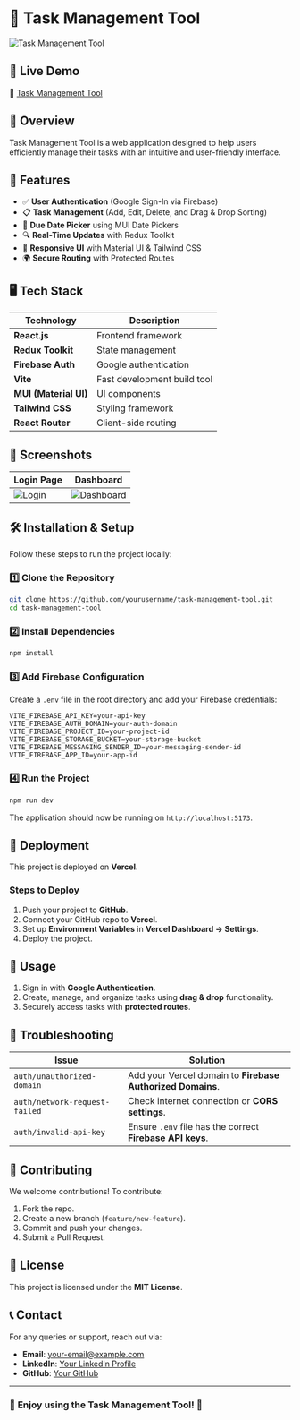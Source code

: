 # 📝 Task Management Tool

![Task Management Tool](https://your-image-link.com) <!-- Optional: Add a banner image -->

## 🚀 Live Demo
🔗 [Task Management Tool](https://task-management-tool-one.vercel.app/login)

## 📌 Overview
Task Management Tool is a web application designed to help users efficiently manage their tasks with an intuitive and user-friendly interface. 

## 🎯 Features
- ✅ **User Authentication** (Google Sign-In via Firebase)
- 📋 **Task Management** (Add, Edit, Delete, and Drag & Drop Sorting)
- 📅 **Due Date Picker** using MUI Date Pickers
- 🔍 **Real-Time Updates** with Redux Toolkit
- 🎨 **Responsive UI** with Material UI & Tailwind CSS
- 🌍 **Secure Routing** with Protected Routes

## 🖥️ Tech Stack
| **Technology**   | **Description** |
|-----------------|---------------|
| **React.js** | Frontend framework |
| **Redux Toolkit** | State management |
| **Firebase Auth** | Google authentication |
| **Vite** | Fast development build tool |
| **MUI (Material UI)** | UI components |
| **Tailwind CSS** | Styling framework |
| **React Router** | Client-side routing |

## 📸 Screenshots
<!-- Add images if available -->
| Login Page | Dashboard |
|------------|------------|
| ![Login](https://your-image-link.com) | ![Dashboard](https://your-image-link.com) |

## 🛠️ Installation & Setup
Follow these steps to run the project locally:

### **1️⃣ Clone the Repository**
```sh
git clone https://github.com/yourusername/task-management-tool.git
cd task-management-tool
```

### **2️⃣ Install Dependencies**
```sh
npm install
```

### **3️⃣ Add Firebase Configuration**
Create a `.env` file in the root directory and add your Firebase credentials:
```env
VITE_FIREBASE_API_KEY=your-api-key
VITE_FIREBASE_AUTH_DOMAIN=your-auth-domain
VITE_FIREBASE_PROJECT_ID=your-project-id
VITE_FIREBASE_STORAGE_BUCKET=your-storage-bucket
VITE_FIREBASE_MESSAGING_SENDER_ID=your-messaging-sender-id
VITE_FIREBASE_APP_ID=your-app-id
```

### **4️⃣ Run the Project**
```sh
npm run dev
```
The application should now be running on `http://localhost:5173`.

## 🚀 Deployment
This project is deployed on **Vercel**.

### **Steps to Deploy**
1. Push your project to **GitHub**.
2. Connect your GitHub repo to **Vercel**.
3. Set up **Environment Variables** in **Vercel Dashboard → Settings**.
4. Deploy the project.

## 🎯 Usage
1. Sign in with **Google Authentication**.
2. Create, manage, and organize tasks using **drag & drop** functionality.
3. Securely access tasks with **protected routes**.

## 🔧 Troubleshooting
| **Issue** | **Solution** |
|-----------|-------------|
| `auth/unauthorized-domain` | Add your Vercel domain to **Firebase Authorized Domains**. |
| `auth/network-request-failed` | Check internet connection or **CORS settings**. |
| `auth/invalid-api-key` | Ensure `.env` file has the correct **Firebase API keys**. |

## 🤝 Contributing
We welcome contributions! To contribute:
1. Fork the repo.
2. Create a new branch (`feature/new-feature`).
3. Commit and push your changes.
4. Submit a Pull Request.

## 📜 License
This project is licensed under the **MIT License**.

## 📞 Contact
For any queries or support, reach out via:
- **Email**: [your-email@example.com](mailto:your-email@example.com)
- **LinkedIn**: [Your LinkedIn Profile](https://linkedin.com/in/yourprofile)
- **GitHub**: [Your GitHub](https://github.com/yourusername)

---

### 🎉 **Enjoy using the Task Management Tool! 🚀**
